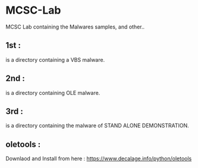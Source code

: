 # MCSC-Lab
MCSC Lab containing the Malwares samples, and other..

## 1st :

is a directory containing a VBS malware.

## 2nd :

is a directory containing OLE malware.

## 3rd :

is a directory containing the malware of STAND ALONE DEMONSTRATION.

## oletools :

Downlaod and Install from here : https://www.decalage.info/python/oletools
